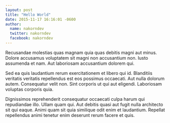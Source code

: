 ```yaml
---
layout: post
title: "Hello World"
date: 2015-11-17 16:16:01 -0600
author:
  name: nakorndev
  twitter: nakorndev
  facebook: nakorndev
---
```


Recusandae molestias quas magnam quia quas debitis magni aut minus. Dolore accusamus voluptatem sit magni non accusantium non. Iusto assumenda et nam. Aut laboriosam accusantium dolorem qui.
 
Sed ea quis laudantium rerum exercitationem et libero qui id. Blanditiis veritatis veritatis repellendus est eos possimus occaecati. Aut nulla dolorum autem. Consequatur velit non. Sint corporis ut qui aut eligendi. Laboriosam voluptas corporis quia.
 
Dignissimos reprehenderit consequatur occaecati culpa harum qui repudiandae illo. Ullam quam qui. Aut debitis quasi aut fugit nulla architecto sit qui eaque. Animi quam sit quia similique odit enim et laudantium. Repellat repellendus animi tenetur enim deserunt rerum facere et quis.
